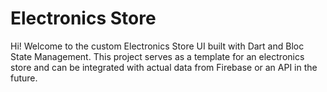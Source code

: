 # Electronics Store

Hi! Welcome to the custom Electronics Store UI built with Dart and Bloc State Management. This project serves as a template for an electronics store and can be integrated with actual data from Firebase or an API in the future.

